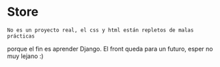 # Store
    No es un proyecto real, el css y html están repletos de malas prácticas
porque el fin es aprender Django. El front queda para un futuro, esper no muy lejano :)


